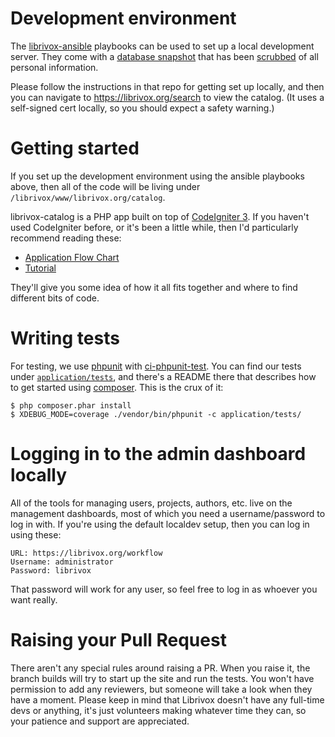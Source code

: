 # Development environment

The [librivox-ansible] playbooks can be used to set up a local development
server. They come with a [database snapshot] that has been
[scrubbed][database-scrub-script] of all personal information.

Please follow the instructions in that repo for getting set up locally, and then
you can navigate to https://librivox.org/search to view the catalog. (It uses a
self-signed cert locally, so you should expect a safety warning.)

[librivox-ansible]: https://github.com/LibriVox/librivox-ansible
[database snapshot]: https://github.com/LibriVox/librivox-ansible/blob/master/roles/db_import/files/librivox_catalog_scrubbed.sql.bz2
[database-scrub-script]: https://github.com/LibriVox/librivox-ansible/blob/master/dbscrub.py


# Getting started

If you set up the development environment using the ansible playbooks above,
then all of the code will be living under `/librivox/www/librivox.org/catalog`.

librivox-catalog is a PHP app built on top of [CodeIgniter 3]. If you haven't
used CodeIgniter before, or it's been a little while, then I'd particularly
recommend reading these:

 - [Application Flow Chart](https://codeigniter.com/userguide3/overview/appflow.html)
 - [Tutorial](https://codeigniter.com/userguide3/tutorial/index.html)

They'll give you some idea of how it all fits together and where to find
different bits of code.

[CodeIgniter 3]: https://codeigniter.com/userguide3/general/welcome.html


# Writing tests

For testing, we use [phpunit] with [ci-phpunit-test]. You can find our tests
under [`application/tests`](./application/tests), and there's a README there
that describes how to get started using [composer]. This is the crux of it:

```
$ php composer.phar install
$ XDEBUG_MODE=coverage ./vendor/bin/phpunit -c application/tests/
```

[phpunit]: https://phpunit.de/
[ci-phpunit-test]: https://github.com/kenjis/ci-phpunit-test/
[composer]: https://getcomposer.org/


# Logging in to the admin dashboard locally

All of the tools for managing users, projects, authors, etc. live on the
management dashboards, most of which you need a username/password to log in
with. If you're using the default localdev setup, then you can log in using
these:

```
URL: https://librivox.org/workflow
Username: administrator
Password: librivox
```

That password will work for any user, so feel free to log in as whoever you want
really.


# Raising your Pull Request

There aren't any special rules around raising a PR. When you raise it, the
branch builds will try to start up the site and run the tests. You won't have
permission to add any reviewers, but someone will take a look when they have a
moment. Please keep in mind that Librivox doesn't have any full-time devs or
anything, it's just volunteers making whatever time they can, so your patience
and support are appreciated.
